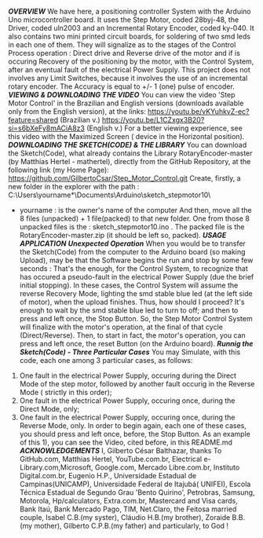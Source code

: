 ***OVERVIEW***
We have here, a positioning controller System with the Arduino Uno
microcontroller board. It uses the Step Motor, coded 28byj-48, the
Driver, coded uln2003 and an Incremental Rotary Encoder, coded ky-040.
It also contains two mini printed circuit boards, for soldering of
two smd leds in each one of them. They will signalize as to the 
stages of the Control Process operation :
Direct drive and Reverse drive of the motor and if is occuring 
Recovery of the positioning by the motor, with the Control System,
after an eventual fault of the electrical Power Supply.
This project does not involves any Limit Switches, because it involves
the use of an incremental rotary encoder.
The Accuracy is equal to  +/- 1 (one) pulse of encoder.
***VIEWING & DOWNLOADING THE VIDEO***
You can view the video 'Step Motor Control' in the Brazilian and English
versions (downloads available only from the English version), at the links:
https://youtu.be/vKYuhkvZ-ec?feature=shared                  (Brazilian v.)
https://youtu.be/L1CZxgx3B20?si=s6bXeFy8mACiA8z3             (English v.)
For a better viewing experience, see this video with the Maximized Screen (
device in the Horizontal position).
***DOWNLOADING THE SKETCH(CODE) & THE LIBRARY***
You can download the Sketch(Code), what already contains the Library
RotaryEncoder-master (by Matthias Hertel - mathertel), directly from the
GitHub Repository, at the following link (my Home Page):
https://github.com/GilbertoCsar/Step_Motor_Control.git
Create, firstly, a new folder in the explorer with the path :
C:\Users\yourname*\Documents\Arduino\sketch_stepmotor10\
* yourname : is the owner's name of the computer
And then, move all the 8 files (unpacked) + 1 file(packed) to that new folder.
One from those 8 unpacked files is the : sketch_stepmotor10.ino .
The packed file is the RotaryEncoder-master.zip (it should be left so, packed).
***USAGE APPLICATION***
 ***Unexpected Operation***
 When you would be to transfer the Sketch(Code) from the computer to the
 Arduino board (so making Upload), may be that the Software begins the run and
 stop by some few seconds :
 That's the enough, for the Control System, to recognize that has occured a
 pseudo-fault in the electrical Power Supply (due the brief initial stopping).
 In these cases, the Control System will assume the reverse Recovery Mode,
 lighting the smd stable blue led (at the left side of motor), when the upload
 finishes. Thus, how should I proceed?
 It's enough to wait by the smd stable blue led to turn to off; and then to
 press and left once, the Stop Button.
 So, the Step Motor Control System will finalize with the motor's operation, at
 the final of that cycle (Direct/Reverse).
 Then, to start in fact, the motor's operation, you can press and left once, the
 reset Button (on the Arduino board).
 ***Runnig the Sketch(Code) - Three Particular Cases***
 You may Simulate, with this code, each one among 3 particular cases, as follows:
 1) One fault in the electrical Power Supply, occuring during the Direct Mode of
    the step motor, followed by another fault occurig in the Reverse Mode (
    strictly in this order);
 2) One fault in the electrical Power Supply, occuring once, during the Direct Mode,
    only;
 3) One fault in the electrical Power Supply, occuring once, during the Reverse Mode,
    only.
 In order to begin again, each one of these cases, you should press and left once,
 before, the Stop Button.
 As an example of this 1), you can see the Video, cited before, in this README.md
***ACKNOWLEDGEMENTS***
I, Gilberto César Balthazar, thanks
To  GitHub.com, Matthias Hertel, YouTube.com.br, Electrical e-Library.com,Microsoft,
    Google.com, Mercado Libre.com.br, Instituto Digital.com.br, Eugenio H.P.,
    Universidade Estadual de Campinas(UNICAMP), Universidade Federal de Itajubá(
    UNIFEI), Escola Técnica Estadual de Segundo Grau 'Bento Quirino', Petrobras,
    Samsung, Motorola, Hp/calculators, Extra.com.br, Mastercard and Visa cards,
    Bank Itaú, Bank Mercado Pago, TIM, Net.Claro, the Feitosa married couple,
    Isabel C.B.(my syster), Cláudio H.B.(my brother), Zoraide B.B.(my mother),
    Gilberto C.P.B.(my father) and particularly, to God !
    
